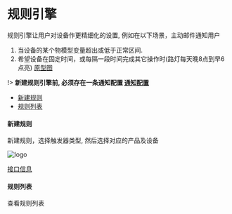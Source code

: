 # 规则引擎

规则引擎让用户对设备作更精细化的设置, 例如在以下场景，主动邮件通知用户
1. 当设备的某个物模型变量超出或低于正常区间.
2. 希望设备在固定时间，或每隔一段时间完成其它操作时(路灯每天晚8点到早6点亮)
[原型图](https://www.figma.com/file/eANefR82JBl5YxxYgVqyQu/mxzn?node-id=2%3A6)

!> **新建规则引擎前, 必须存在一条通知配置  [通知配置](demand/tong_zhi_guan_li.md)**

- [新建规则](#新建规则)
- [规则列表](#规则列表)

#### 新建规则

新建规则，选择触发器类型, 然后选择对应的产品及设备

![logo](https://mxzn-docs.oss-cn-hongkong.aliyuncs.com/images/guizeyinqing_1.png ':size=1012x665')

[接口信息](apis/index.md?id=产品列表)


#### 规则列表

查看规则列表